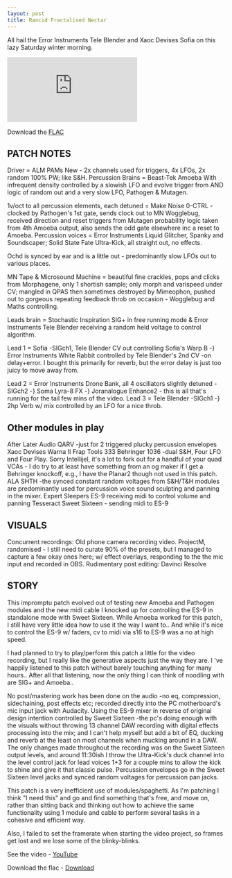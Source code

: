 ```yaml
---
layout: post
title: Rancid Fractalised Nectar
---
```


All hail the Error Instruments Tele Blender and Xaoc Devises Sofia on this lazy Saturday winter morning.

<div class="Video"><iframe src="https://www.youtube.com/embed/kDTxgpAxTrM?si=zecDJJfkJ_rVsQ8t" title="YouTube video player" frameborder="0" allow="accelerometer; autoplay; clipboard-write; encrypted-media; gyroscope; picture-in-picture; web-share" allowfullscreen></iframe></div>

Download the [FLAC](https://forums.stratagus.com/audio/Rancid%20Fractalised%20Nectar.flac)

## PATCH NOTES

Driver = ALM PAMs New - 2x channels used for triggers, 4x LFOs, 2x random 100% PW; like S&H.
Percussion Brains = Beast-Tek Amoeba With infrequent density controlled by a slowish LFO and evolve trigger from AND logic of random out and a very slow LFO, Pathogen & Mutagen.

1v/oct to all percussion elements, each detuned = Make Noise 0-CTRL - clocked by Pathogen's 1st gate, sends clock out to MN Wogglebug, received direction and reset triggers from Mutagen probability logic taken from 4th Amoeba output, also sends the odd gate elsewhere inc a reset to Amoeba.
Percussion voices = Error Instruments Liquid Glitcher, Spanky and Soundscaper; Solid State Fate Ultra-Kick, all straight out, no effects.

Ochd is synced by ear and is a little out - predominantly slow LFOs out to various places.

MN Tape & Microsound Machine = beautiful fine crackles, pops and clicks from Morphagene, only 1 shortish sample; only morph and varispeed under CV; mangled in QPAS then sometimes destroyed by Mimeophon, pushed out to gorgeous repeating feedback throb on occasion - Wogglebug and Maths controlling.

Leads brain = Stochastic Inspiration SIG+ in free running mode & Error Instruments Tele Blender receiving a random held voltage to control algorithm.

Lead 1 = Sofia -SIGch1, Tele Blender CV out controlling Sofia's Warp B -} Error Instruments White Rabbit controlled by Tele Blender's 2nd CV -on delay+error. I bought this primarily for reverb, but the error delay is just too juicy to move away from.

Lead 2 = Error Instruments Drone Bank, all 4 oscillators slightly detuned -SIGch2 -} Soma Lyra-8 FX -} Joranalogue Enhance2 - this is all that's running for the tail few mins of the video.
Lead 3 = Tele Blender -SIGch1 -} 2hp Verb w/ mix controlled by an LFO for a nice throb.

## Other modules in play

After Later Audio QARV -just for 2 triggered plucky percussion envelopes
Xaoc Devises Warna II
Frap Tools 333
Behringer 1036 -dual S&H, Four LFO and Four Play. Sorry Intellijel, it's a lot to fork out for a handful of your quad VCAs - I do try to at least have something from an og maker if I get a Behringer knockoff, e.g., I have the Planar2 though not used in this patch.
ALA SHTH -the synced constant random voltages from S&H/T&H modules are predominantly used for percussion voice sound sculpting and panning in the mixer.
Expert Sleepers ES-9 receiving midi to control volume and panning
Tesseract Sweet Sixteen - sending midi to ES-9

## VISUALS

Concurrent recordings: Old phone camera recording video. ProjectM, randomised - I still need to curate 90% of the presets, but I managed to capture a few okay ones here; w/ effect overlays, responding to the the mic input and recorded in OBS.
Rudimentary post editing: Davinci Resolve

## STORY

This impromptu patch evolved out of testing new Amoeba and Pathogen modules and the new midi cable I knocked up for controlling the ES-9 in standalone mode with Sweet Sixteen. While Amoeba worked for this patch, I still have very little idea how to use it the way I want to.. And while it's nice to control the ES-9 w/ faders, cv to midi via s16 to ES-9 was a no at high speed.

I had planned to try to play/perform this patch a little for the video recording, but I really like the generative aspects just the way they are. I 've happily listened to this patch without barely touching anything for many hours.. After all that listening, now the only thing I can think of noodling with are SIG+ and Amoeba..

No post/mastering work has been done on the audio -no eq, compression, sidechaining, post effects etc; recorded directly into the PC motherboard's mic input jack with Audacity. Using the ES-9 mixer in reverse of original design intention controlled by Sweet Sixteen -the pc's doing enough with the visuals without throwing 13 channel DAW recording with digital effects processing into the mix; and I can't help myself but add a bit of EQ, ducking and reverb at the least on most channels when mucking around in a DAW. The only changes made throughout the recording was on the Sweet Sixteen output levels, and around 11:30ish I throw the Ultra-Kick's duck channel into the level control jack for lead voices 1+3 for a couple mins to allow the kick to shine and give it that classic pulse. Percussion envelopes go in the Sweet Sixteen level jacks and synced random voltages for percussion pan jacks.

This patch is a very inefficient use of modules/spaghetti. As I'm patching I think "I need this" and go and find something that's free, and move on, rather than sitting back and thinking out how to achieve the same functionality using 1 module and cable to perform several tasks in a cohesive and efficient way.

Also, I failed to set the framerate when starting the video project, so frames get lost and we lose some of the blinky-blinks.

See the video - [YouTube](https://www.youtube.com/watch?v=kDTxgpAxTrM)

Download the flac - [Download](https://forums.stratagus.com/audio/Rancid%20Fractalised%20Nectar.flac)
